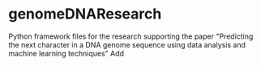 # genomeDNAResearch
Python framework files for the research supporting the paper "Predicting the next character in a DNA genome sequence using data analysis and machine learning techniques"
Add

